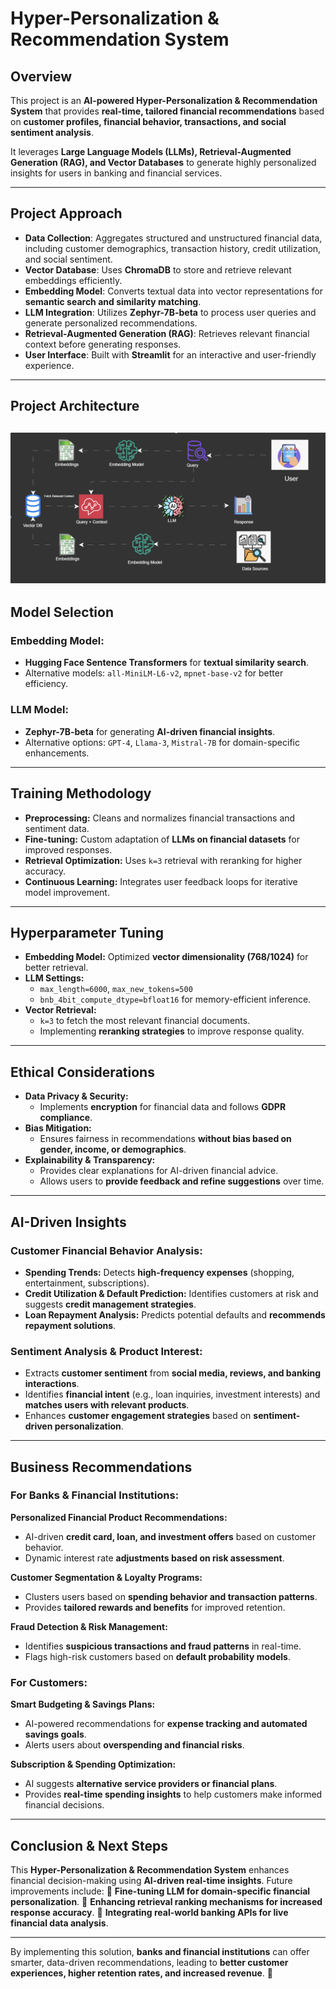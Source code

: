 # **Hyper-Personalization & Recommendation System**

## **Overview**
This project is an **AI-powered Hyper-Personalization & Recommendation System** that provides **real-time, tailored financial recommendations** based on **customer profiles, financial behavior, transactions, and social sentiment analysis**. 

It leverages **Large Language Models (LLMs), Retrieval-Augmented Generation (RAG), and Vector Databases** to generate highly personalized insights for users in banking and financial services.

---

## **Project Approach**
- **Data Collection**: Aggregates structured and unstructured financial data, including customer demographics, transaction history, credit utilization, and social sentiment.
- **Vector Database**: Uses **ChromaDB** to store and retrieve relevant embeddings efficiently.
- **Embedding Model**: Converts textual data into vector representations for **semantic search and similarity matching**.
- **LLM Integration**: Utilizes **Zephyr-7B-beta** to process user queries and generate personalized recommendations.
- **Retrieval-Augmented Generation (RAG)**: Retrieves relevant financial context before generating responses.
- **User Interface**: Built with **Streamlit** for an interactive and user-friendly experience.

---

## **Project Architecture**

![alt text](artifacts/arch/image.png)
---

## **Model Selection**
### **Embedding Model:**
- **Hugging Face Sentence Transformers** for **textual similarity search**.
- Alternative models: `all-MiniLM-L6-v2`, `mpnet-base-v2` for better efficiency.

### **LLM Model:**
- **Zephyr-7B-beta** for generating **AI-driven financial insights**.
- Alternative options: `GPT-4`, `Llama-3`, `Mistral-7B` for domain-specific enhancements.

---

## **Training Methodology**
- **Preprocessing:** Cleans and normalizes financial transactions and sentiment data.
- **Fine-tuning:** Custom adaptation of **LLMs on financial datasets** for improved responses.
- **Retrieval Optimization:** Uses `k=3` retrieval with reranking for higher accuracy.
- **Continuous Learning:** Integrates user feedback loops for iterative model improvement.

---

## **Hyperparameter Tuning**
- **Embedding Model:** Optimized **vector dimensionality (768/1024)** for better retrieval.
- **LLM Settings:**
  - `max_length=6000`, `max_new_tokens=500`
  - `bnb_4bit_compute_dtype=bfloat16` for memory-efficient inference.
- **Vector Retrieval:**
  - `k=3` to fetch the most relevant financial documents.
  - Implementing **reranking strategies** to improve response quality.

---

## **Ethical Considerations**
- **Data Privacy & Security:**
  - Implements **encryption** for financial data and follows **GDPR compliance**.
- **Bias Mitigation:**
  - Ensures fairness in recommendations **without bias based on gender, income, or demographics**.
- **Explainability & Transparency:**
  - Provides clear explanations for AI-driven financial advice.
  - Allows users to **provide feedback and refine suggestions** over time.

---

## **AI-Driven Insights**
### **Customer Financial Behavior Analysis:**
- **Spending Trends:** Detects **high-frequency expenses** (shopping, entertainment, subscriptions).
- **Credit Utilization & Default Prediction:** Identifies customers at risk and suggests **credit management strategies**.
- **Loan Repayment Analysis:** Predicts potential defaults and **recommends repayment solutions**.

### **Sentiment Analysis & Product Interest:**
- Extracts **customer sentiment** from **social media, reviews, and banking interactions**.
- Identifies **financial intent** (e.g., loan inquiries, investment interests) and **matches users with relevant products**.
- Enhances **customer engagement strategies** based on **sentiment-driven personalization**.

---

## **Business Recommendations**
### **For Banks & Financial Institutions:**
**Personalized Financial Product Recommendations:**
- AI-driven **credit card, loan, and investment offers** based on customer behavior.
- Dynamic interest rate **adjustments based on risk assessment**.

**Customer Segmentation & Loyalty Programs:**
- Clusters users based on **spending behavior and transaction patterns**.
- Provides **tailored rewards and benefits** for improved retention.

**Fraud Detection & Risk Management:**
- Identifies **suspicious transactions and fraud patterns** in real-time.
- Flags high-risk customers based on **default probability models**.

### **For Customers:**
**Smart Budgeting & Savings Plans:**
- AI-powered recommendations for **expense tracking and automated savings goals**.
- Alerts users about **overspending and financial risks**.

**Subscription & Spending Optimization:**
- AI suggests **alternative service providers or financial plans**.
- Provides **real-time spending insights** to help customers make informed financial decisions.

---

## **Conclusion & Next Steps**
This **Hyper-Personalization & Recommendation System** enhances financial decision-making using **AI-driven real-time insights**. Future improvements include:
📌 **Fine-tuning LLM for domain-specific financial personalization**.
📌 **Enhancing retrieval ranking mechanisms for increased response accuracy**.
📌 **Integrating real-world banking APIs for live financial data analysis**.

---

By implementing this solution, **banks and financial institutions** can offer smarter, data-driven recommendations, leading to **better customer experiences, higher retention rates, and increased revenue**. 🚀

